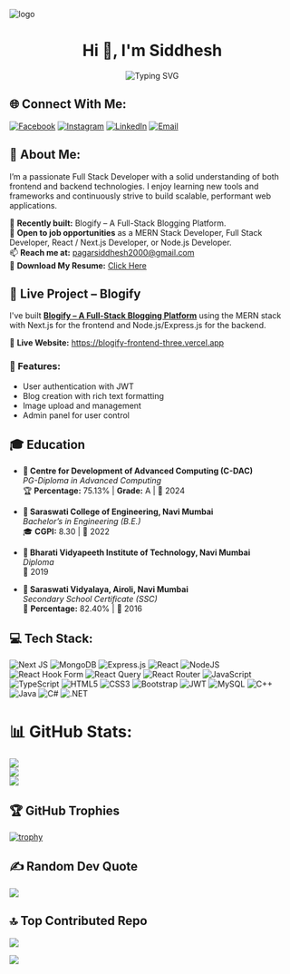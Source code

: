 ![logo](https://indoanalytica.com/static/images/bannerr.gif)

<h1 align="center">Hi 👋, I'm Siddhesh</h1>

<p align="center">
  <img src="https://readme-typing-svg.demolab.com?font=Fira+Code&weight=600&pause=1000&color=FFFFFF&center=true&width=500&lines=A+Passionate+Full+Stack+Web+Developer" alt="Typing SVG" />
</p>

## 🌐 Connect With Me:
[![Facebook](https://img.shields.io/badge/Facebook-%231877F2.svg?logo=Facebook&logoColor=white)](https://facebook.com/siddhesh.pagar.9)
[![Instagram](https://img.shields.io/badge/Instagram-%23E4405F.svg?logo=Instagram&logoColor=white)](https://instagram.com/iam__er_siiddh)
[![LinkedIn](https://img.shields.io/badge/LinkedIn-%230077B5.svg?logo=linkedin&logoColor=white)](https://linkedin.com/in/siddheshpagar)
[![Email](https://img.shields.io/badge/Email-D14836?logo=gmail&logoColor=white)](mailto:pagarsiddhesh2000@gmail.com)


## 💫 About Me:
I’m a passionate Full Stack Developer with a solid understanding of both frontend and backend technologies. I enjoy learning new tools and frameworks and continuously strive to build scalable, performant web applications.

🔭 **Recently built:** Blogify – A Full-Stack Blogging Platform.<br>
💼 **Open to job opportunities** as a MERN Stack Developer, Full Stack Developer, React / Next.js Developer, or Node.js Developer.<br>
📫 **Reach me at:** [pagarsiddhesh2000@gmail.com](mailto:pagarsiddhesh2000@gmail.com)<br>
📄 **Download My Resume:** [Click Here](https://drive.google.com/file/d/1vHeBsd05IW4JzEsh_W5VI_Bk1hPWFx-p/view)

## 🚀 Live Project – Blogify
I've built **[Blogify – A Full-Stack Blogging Platform](https://blogify-frontend-three.vercel.app)** using the MERN stack with Next.js for the frontend and Node.js/Express.js for the backend.

🔗 **Live Website:** https://blogify-frontend-three.vercel.app

### 🔧 Features:
- User authentication with JWT
- Blog creation with rich text formatting
- Image upload and management
- Admin panel for user control

## 🎓 Education

- **📍 Centre for Development of Advanced Computing (C-DAC)**  
*PG-Diploma in Advanced Computing*  
🏆 **Percentage:** 75.13% | **Grade:** A | 📅 2024  

- **📍 Saraswati College of Engineering, Navi Mumbai**  
*Bachelor’s in Engineering (B.E.)*  
🎓 **CGPI:** 8.30 | 📅 2022  

- **📍 Bharati Vidyapeeth Institute of Technology, Navi Mumbai**  
*Diploma*  
📅 2019  

- **📍 Saraswati Vidyalaya, Airoli, Navi Mumbai**  
*Secondary School Certificate (SSC)*  
🧠 **Percentage:** 82.40% | 📅 2016  

## 💻 Tech Stack:
![Next JS](https://img.shields.io/badge/Next-black?style=for-the-badge&logo=next.js&logoColor=white)
![MongoDB](https://img.shields.io/badge/MongoDB-%234ea94b.svg?style=for-the-badge&logo=mongodb&logoColor=white)
![Express.js](https://img.shields.io/badge/express.js-%23404d59.svg?style=for-the-badge&logo=express&logoColor=%2361DAFB)
![React](https://img.shields.io/badge/react-%2320232a.svg?style=for-the-badge&logo=react&logoColor=%2361DAFB)
![NodeJS](https://img.shields.io/badge/node.js-6DA55F?style=for-the-badge&logo=node.js&logoColor=white)
![React Hook Form](https://img.shields.io/badge/React%20Hook%20Form-%23EC5990.svg?style=for-the-badge&logo=reacthookform&logoColor=white)
![React Query](https://img.shields.io/badge/-React%20Query-FF4154?style=for-the-badge&logo=react%20query&logoColor=white)
![React Router](https://img.shields.io/badge/React_Router-CA4245?style=for-the-badge&logo=react-router&logoColor=white)
![JavaScript](https://img.shields.io/badge/javascript-%23323330.svg?style=for-the-badge&logo=javascript&logoColor=%23F7DF1E)
![TypeScript](https://img.shields.io/badge/typescript-%23007ACC.svg?style=for-the-badge&logo=typescript&logoColor=white)
![HTML5](https://img.shields.io/badge/html5-%23E34F26.svg?style=for-the-badge&logo=html5&logoColor=white)
![CSS3](https://img.shields.io/badge/css3-%231572B6.svg?style=for-the-badge&logo=css3&logoColor=white)
![Bootstrap](https://img.shields.io/badge/bootstrap-%238511FA.svg?style=for-the-badge&logo=bootstrap&logoColor=white)
![JWT](https://img.shields.io/badge/JWT-black?style=for-the-badge&logo=JSON%20web%20tokens)
![MySQL](https://img.shields.io/badge/mysql-4479A1.svg?style=for-the-badge&logo=mysql&logoColor=white)
![C++](https://img.shields.io/badge/c++-%2300599C.svg?style=for-the-badge&logo=c%2B%2B&logoColor=white)
![Java](https://img.shields.io/badge/java-%23ED8B00.svg?style=for-the-badge&logo=openjdk&logoColor=white)
![C#](https://img.shields.io/badge/c%23-%23239120.svg?style=for-the-badge&logo=csharp&logoColor=white)
![.NET](https://img.shields.io/badge/.NET-5C2D91?style=for-the-badge&logo=.net&logoColor=white)

# 📊 GitHub Stats:
![](https://github-readme-stats.vercel.app/api?username=siddheshpagar&theme=dark&hide_border=false&include_all_commits=false&count_private=false)<br/>
![](https://nirzak-streak-stats.vercel.app/?user=siddheshpagar&theme=dark&hide_border=false)<br/>
![](https://github-readme-stats.vercel.app/api/top-langs/?username=siddheshpagar&theme=dark&hide_border=false&include_all_commits=false&count_private=false&layout=compact)

## 🏆 GitHub Trophies
[![trophy](https://github-profile-trophy.vercel.app/?username=siddheshpagar&theme=tokyonight&no-frame=true&no-bg=true&title=Commit,Repositories,Experience&margin-w=20)](https://github.com/siddheshpagar)

## ✍️ Random Dev Quote
![](https://quotes-github-readme.vercel.app/api?type=horizontal&theme=radical)

## 🔝 Top Contributed Repo
![](https://github-contributor-stats.vercel.app/api?username=siddheshpagar&limit=5&theme=dark&combine_all_yearly_contributions=true)

[![](https://visitcount.itsvg.in/api?id=siddheshpagar&icon=0&color=0)](https://visitcount.itsvg.in)
